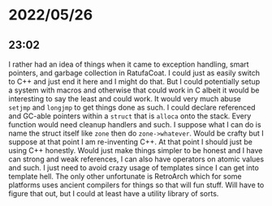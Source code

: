 # 2022/05/26

## 23:02

I rather had an idea of things when it came to exception handling, smart
pointers, and garbage collection in RatufaCoat. I could just as easily switch
to C++ and just end it here and I might do that. But I could potentially setup
a system with macros and otherwise that could work in C albeit it would be
interesting to say the least and could work. It would very much abuse
`setjmp` and `longjmp` to get things done as such. I could declare referenced
and GC-able pointers within a `struct` that is `alloca` onto the stack. Every
function would need cleanup handlers and such. I suppose what I can do is name
the struct itself like `zone` then do `zone->whatever`. Would be crafty but
I suppose at that point I am re-inventing C++. At that point I should just be
using C++ honestly. Would just make things simpler to be honest and I have can
strong and weak references, I can also have operators on atomic values and such.
I just need to avoid crazy usage of templates since I can get into template
hell. The only other unfortunate is RetroArch which for some platforms uses
ancient compilers for things so that will fun stuff. Will have to figure that
out, but I could at least have a utility library of sorts.